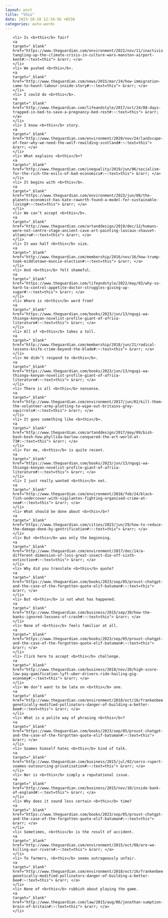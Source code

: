 ```yaml
---
layout: post
title: "this"
date: 2023-10-10 12:34:56 +0530
categories: auto-words
---
```

<ol>

    <li> Is <b>this</b> fair?
    <a 
    target="_blank" 
    href="https://www.theguardian.com/environment/2021/nov/11/inactivists-tangling-up-the-climate-crisis-in-culture-wars-manston-airport-kent#:~:text=this"> &rarr; </a>
    </li>
    <li> We pushed <b>this</b>.
    <a 
    target="_blank" 
    href="http://www.theguardian.com/news/2015/mar/24/how-immigration-came-to-haunt-labour-inside-story#:~:text=this"> &rarr; </a>
    </li>
    <li> I could do <b>this</b>.
    <a 
    target="_blank" 
    href="http://www.theguardian.com/lifeandstyle/2017/oct/24/88-days-trapped-in-bed-to-save-a-pregnancy-bed-rest#:~:text=this"> &rarr; </a>
    </li>
    <li> I know <b>this</b> story.
    <a 
    target="_blank" 
    href="http://www.theguardian.com/environment/2020/nov/24/landscape-of-fear-why-we-need-the-wolf-rewilding-scotland#:~:text=this"> &rarr; </a>
    </li>
    <li> What explains <b>this</b>?
    <a 
    target="_blank" 
    href="http://www.theguardian.com/inequality/2019/jun/06/socialism-for-the-rich-the-evils-of-bad-economics#:~:text=this"> &rarr; </a>
    </li>
    <li> It begins with <b>this</b>.
    <a 
    target="_blank" 
    href="https://www.theguardian.com/environment/2023/jun/08/the-planets-economist-has-kate-raworth-found-a-model-for-sustainable-living#:~:text=this"> &rarr; </a>
    </li>
    <li> We can’t accept <b>this</b>.
    <a 
    target="_blank" 
    href="http://www.theguardian.com/artanddesign/2019/dec/12/humans-were-not-centre-stage-ancient-cave-art-painting-lascaux-chauvet-altamira#:~:text=this"> &rarr; </a>
    </li>
    <li> It was half <b>this</b> size.
    <a 
    target="_blank" 
    href="http://www.theguardian.com/membership/2016/nov/16/how-trump-took-middletown-muncie-election#:~:text=this"> &rarr; </a>
    </li>
    <li> And <b>this</b> felt shameful.
    <a 
    target="_blank" 
    href="https://www.theguardian.com/lifeandstyle/2022/may/03/why-so-hard-to-control-appetite-doctor-struggles-giving-up-sugar#:~:text=this"> &rarr; </a>
    </li>
    <li> Where is <b>this</b> word from?
    <a 
    target="_blank" 
    href="https://www.theguardian.com/books/2023/jun/13/ngugi-wa-thiongo-kenyan-novelist-profile-giant-of-africa-literature#:~:text=this"> &rarr; </a>
    </li>
    <li> All of <b>this</b> takes a toll.
    <a 
    target="_blank" 
    href="http://www.theguardian.com/membership/2018/jun/21/radical-lessons-knife-crime-beyond-the-blade#:~:text=this"> &rarr; </a>
    </li>
    <li> He didn’t respond to <b>this</b>.
    <a 
    target="_blank" 
    href="https://www.theguardian.com/books/2023/jun/13/ngugi-wa-thiongo-kenyan-novelist-profile-giant-of-africa-literature#:~:text=this"> &rarr; </a>
    </li>
    <li> There is all <b>this</b> nonsense.
    <a 
    target="_blank" 
    href="http://www.theguardian.com/environment/2017/jun/02/kill-them-the-volunteer-army-plotting-to-wipe-out-britains-grey-squirrels#:~:text=this"> &rarr; </a>
    </li>
    <li> It goes something like <b>this</b>.
    <a 
    target="_blank" 
    href="http://www.theguardian.com/artanddesign/2017/may/09/bish-bash-bosh-how-phyllida-barlow-conquered-the-art-world-at-73#:~:text=this"> &rarr; </a>
    </li>
    <li> For me, <b>this</b> is quite recent.
    <a 
    target="_blank" 
    href="https://www.theguardian.com/books/2023/jun/13/ngugi-wa-thiongo-kenyan-novelist-profile-giant-of-africa-literature#:~:text=this"> &rarr; </a>
    </li>
    <li> I just really wanted <b>this</b> net.
    <a 
    target="_blank" 
    href="http://www.theguardian.com/environment/2016/feb/24/black-fish-undercover-with-vigilantes-fighting-organised-crime-at-sea#:~:text=this"> &rarr; </a>
    </li>
    <li> What should be done about <b>this</b>?
    <a 
    target="_blank" 
    href="https://www.theguardian.com/cities/2023/jun/29/how-to-reduce-the-damage-done-by-gentrification#:~:text=this"> &rarr; </a>
    </li>
    <li> But <b>this</b> was only the beginning.
    <a 
    target="_blank" 
    href="http://www.theguardian.com/environment/2017/dec/14/a-different-dimension-of-loss-great-insect-die-off-sixth-extinction#:~:text=this"> &rarr; </a>
    </li>
    <li> Why did you translate <b>this</b> quote?
    <a 
    target="_blank" 
    href="https://www.theguardian.com/books/2023/sep/05/proust-chatgpt-and-the-case-of-the-forgotten-quote-elif-batuman#:~:text=this"> &rarr; </a>
    </li>
    <li> But <b>this</b> is not what has happened.
    <a 
    target="_blank" 
    href="http://www.theguardian.com/business/2015/sep/30/how-the-banks-ignored-lessons-of-crash#:~:text=this"> &rarr; </a>
    </li>
    <li> None of <b>this</b> feels familiar at all.
    <a 
    target="_blank" 
    href="https://www.theguardian.com/books/2023/sep/05/proust-chatgpt-and-the-case-of-the-forgotten-quote-elif-batuman#:~:text=this"> &rarr; </a>
    </li>
    <li> Click here to accept <b>this</b> challenge.
    <a 
    target="_blank" 
    href="http://www.theguardian.com/business/2018/nov/20/high-score-low-pay-gamification-lyft-uber-drivers-ride-hailing-gig-economy#:~:text=this"> &rarr; </a>
    </li>
    <li> We don’t want to be late on <b>this</b> one.
    <a 
    target="_blank" 
    href="http://www.theguardian.com/environment/2018/oct/16/frankenbees-genetically-modified-pollinators-danger-of-building-a-better-bee#:~:text=this"> &rarr; </a>
    </li>
    <li> What is a polite way of phrasing <b>this</b>?
    <a 
    target="_blank" 
    href="https://www.theguardian.com/books/2023/sep/05/proust-chatgpt-and-the-case-of-the-forgotten-quote-elif-batuman#:~:text=this"> &rarr; </a>
    </li>
    <li> Soames himself hates <b>this</b> kind of talk.
    <a 
    target="_blank" 
    href="http://www.theguardian.com/business/2015/jul/02/serco-rupert-soames-outsourcing-privatisation#:~:text=this"> &rarr; </a>
    </li>
    <li> Nor is <b>this</b> simply a reputational issue.
    <a 
    target="_blank" 
    href="http://www.theguardian.com/business/2015/nov/10/inside-bank-of-england#:~:text=this"> &rarr; </a>
    </li>
    <li> Why does it sound less certain <b>this</b> time?
    <a 
    target="_blank" 
    href="https://www.theguardian.com/books/2023/sep/05/proust-chatgpt-and-the-case-of-the-forgotten-quote-elif-batuman#:~:text=this"> &rarr; </a>
    </li>
    <li> Sometimes, <b>this</b> is the result of accident.
    <a 
    target="_blank" 
    href="http://www.theguardian.com/environment/2015/oct/08/are-we-killing-our-rivers#:~:text=this"> &rarr; </a>
    </li>
    <li> To farmers, <b>this</b> seems outrageously unfair.
    <a 
    target="_blank" 
    href="http://www.theguardian.com/environment/2018/oct/16/frankenbees-genetically-modified-pollinators-danger-of-building-a-better-bee#:~:text=this"> &rarr; </a>
    </li>
    <li> None of <b>this</b> rubbish about playing the game.
    <a 
    target="_blank" 
    href="http://www.theguardian.com/law/2015/aug/06/jonathan-sumption-brain-of-britain#:~:text=this"> &rarr; </a>
    </li>